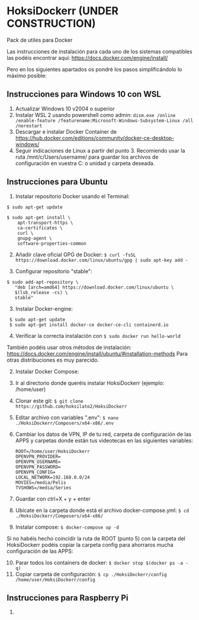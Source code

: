 # HoksiDockerr (UNDER CONSTRUCTION)
 Pack de utiles para Docker

Las instrucciones de instalación para cada uno de los sistemas compatibles las podéis encontrar aquí:
https://docs.docker.com/engine/install/

Pero en los siguientes apartados os pondré los pasos simplificándolo lo máximo posible:

## Instrucciones para Windows 10 con WSL

1. Actualizar Windows 10 v2004 o superior
2. Instalar WSL 2 usando powershell como admin: 
   ``dism.exe /online /enable-feature /featurename:Microsoft-Windows-Subsystem-Linux /all /norestart``
3. Descargar e instalar Docker Container de https://hub.docker.com/editions/community/docker-ce-desktop-windows/
4. Seguir indicaciones de Linux a partir del punto 3. Recomiendo usar la ruta /mnt/c/Users/username/ para guardar los archivos de configuración en vuestra C: o unidad y carpeta deseada.

## Instrucciones para Ubuntu
1. Instalar repositorio Docker usando el Terminal:
```
$ sudo apt-get update

$ sudo apt-get install \
    apt-transport-https \
    ca-certificates \
    curl \
    gnupg-agent \
    software-properties-common
```

2. Añadir clave oficial GPG de Docker:
``$ curl -fsSL https://download.docker.com/linux/ubuntu/gpg | sudo apt-key add -``

3. Configurar repositorio "stable":

```
$ sudo add-apt-repository \
   "deb [arch=amd64] https://download.docker.com/linux/ubuntu \
   $(lsb_release -cs) \
   stable"
```

3. Instalar Docker-engine:
```
 $ sudo apt-get update
 $ sudo apt-get install docker-ce docker-ce-cli containerd.io
 ```

4. Verificar la correcta instalación con ``$ sudo docker run hello-world``


También podéis usar otros métodos de instalación:
https://docs.docker.com/engine/install/ubuntu/#installation-methods
Para otras distribuciones es muy parecido.


2. Instalar Docker Compose:

3. Ir al directorio donde queréis instalar HoksiDockerr (ejemplo: /home/user)
4. Clonar este git: 
   ``$ git clone https://github.com/hoksilato2/HoksiDockerr``
5. Editar archivo con variables ".env":
   ``$ nano ./HoksiDockerr/Composers/x64-x86/.env``
6. Cambiar los datos de VPN, IP de tu red, carpeta de configuración de las APPS y carpetas donde están tus videotecas en las siguientes variables:

   ```
   ROOT=/home/user/HoksiDockerr
   OPENVPN_PROVIDER=   
   OPENVPN_USERNAME=   
   OPENVPN_PASSWORD=   
   OPENVPN_CONFIG=  
   LOCAL_NETWORK=192.168.0.0/24   
   MOVIES=/media/Pelis   
   TVSHOWS=/media/Series
   ```
   
7. Guardar con ctrl+X + y + enter
8. Ubícate en la carpeta donde está el archivo docker-compose.yml:
   ``$ cd ./HoksiDockerr/Composers/x64-x86/``
9. Instalar compose:
   ``$ docker-compose up -d``
   
Si no habéis hecho coincidir la ruta de ROOT (punto 5) con la carpeta del HoksiDockerr podéis copiar la carpeta config para ahorraros mucha configuración de las APPS:
 
10. Parar todos los containers de docker:
   ``$ docker stop $(docker ps -a -q)``
11. Copiar carpeta de configuración:
   ``$ cp ./HoksiDockerr/config /home/user/HoksiDockerr/config``



## Instrucciones para Raspberry Pi
1. 


